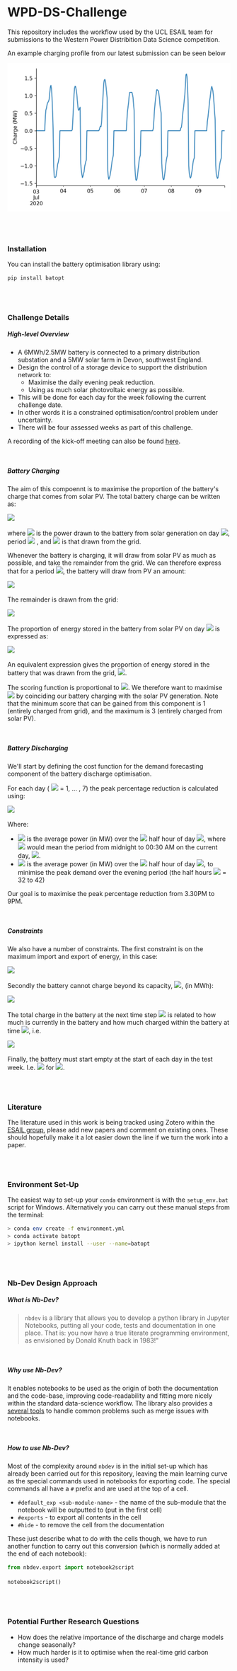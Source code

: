 # WPD-DS-Challenge

This repository includes the workflow used by the UCL ESAIL team for submissions to the Western Power Distribition Data Science competition.

An example charging profile from our latest submission can be seen below

![submission_timeseries](img/latest_submission.png)

<br>
<br>

### Installation

You can install the battery optimisation library using:

```bash
pip install batopt
```

<br>
<br>

### Challenge Details

##### High-level Overview

* A 6MWh/2.5MW battery is connected to a primary distribution substation and a 5MW
solar farm in Devon, southwest England.
* Design the control of a storage device to support the distribution network to:
    * Maximise the daily evening peak reduction.
    * Using as much solar photovoltaic energy as possible.
* This will be done for each day for the week following the current challenge date.
* In other words it is a constrained optimisation/control problem under uncertainty.
* There will be four assessed weeks as part of this challenge.

A recording of the kick-off meeting can also be found [here](https://www.youtube.com/watch?t=1&v=Tu1bLROBNbo&feature=youtu.be&ab_channel=EnergySystemsCatapult).

<br>

##### Battery Charging

The aim of this compoennt is to maximise the proportion of the battery's charge that comes from solar PV. The total battery charge can be written as:

<img src="https://render.githubusercontent.com/render/math?math=B_{d,k} = P_{d,k} %2B G_{d,k}">

where <img src="https://render.githubusercontent.com/render/math?math=P_{d,k}"> is the power drawn to the battery from solar generation on day <img src="https://render.githubusercontent.com/render/math?math=d">, period <img src="https://render.githubusercontent.com/render/math?math=k"> , and <img src="https://render.githubusercontent.com/render/math?math=G_{d,k}"> is that drawn from the grid. 

Whenever the battery is charging, it will draw from solar PV as much as possible, and take the remainder from the grid. We can therefore express that for a period <img src="https://render.githubusercontent.com/render/math?math=k">, the battery will draw from PV an amount:

<img src="https://render.githubusercontent.com/render/math?math=P_k = \min(B_k, P_k^{Total})"> 

The remainder is drawn from the grid: 

<img src="https://render.githubusercontent.com/render/math?math=G_k = P_k - B_k">

The proportion of energy stored in the battery from solar PV on day <img src="https://render.githubusercontent.com/render/math?math=d"> is expressed as: 

<img src="https://render.githubusercontent.com/render/math?math=p_{d,1} = \frac{\sum_{k=1}^31 P_{d,k}}{\sum_{k=1}^31 B_{d,k}}">

An equivalent expression gives the proportion of energy stored in the battery that was drawn from the grid, <img src="https://render.githubusercontent.com/render/math?math=p_{d,2}">.

The scoring function is proportional to <img src="https://render.githubusercontent.com/render/math?math=3p_{d,1} %2B p_{d,2}">. We therefore want to maximise <img src="https://render.githubusercontent.com/render/math?math=p_{d,1}"> by coinciding our battery charging with the solar PV generation. Note that the minimum score that can be gained from this component is 1 (entirely charged from grid), and the maximum is 3 (entirely charged from solar PV).

<br>

##### Battery Discharging

We'll start by defining the cost function for the demand forecasting component of the battery discharge optimisation.

For each day (
<img src="https://render.githubusercontent.com/render/math?math=d"> = 1, … , 7) the peak percentage reduction is calculated using:

<img src="https://render.githubusercontent.com/render/math?math=R_{d, peak} = 100\left(\frac{\max_{k\in\{32,...,42\}}\left(L_{d, k}\right) - \max_{k\in\{32,...,42\}}\left(L_{d, k}+B_{d, k}\right)}{\max_{k\in\{32,...,42\}}\left(L_{d, k}\right)}\right)">

Where:
* <img src="https://render.githubusercontent.com/render/math?math=L_{d, k}"> is the average power (in MW) over the <img src="https://render.githubusercontent.com/render/math?math=k^{th}"> half hour of day <img src="https://render.githubusercontent.com/render/math?math=d">, where <img src="https://render.githubusercontent.com/render/math?math=k = 1"> would mean the period from midnight to 00:30 AM on the current day,  <img src="https://render.githubusercontent.com/render/math?math=d">. 
* <img src="https://render.githubusercontent.com/render/math?math=B_{d, k}"> is the average power (in MW) over the <img src="https://render.githubusercontent.com/render/math?math=k^{th}"> half hour of day <img src="https://render.githubusercontent.com/render/math?math=d">, to minimise the peak demand over the evening period (the half hours <img src="https://render.githubusercontent.com/render/math?math=k"> = 32 to 42)

Our goal is to maximise the peak percentage reduction from 3.30PM to 9PM.

<br>

##### Constraints

We also have a number of constraints. The first constraint is on the maximum import and export of energy, in this case:

<img src="https://render.githubusercontent.com/render/math?math=-2.5MW = B_{min} \leq B_{d, k} \leq B_{max} = 2.5MW">

Secondly the battery cannot charge beyond its capacity, <img src="https://render.githubusercontent.com/render/math?math=C_{d, k}">, (in MWh):

<img src="https://render.githubusercontent.com/render/math?math=0 \leq C_{d, k} \leq C_{max} = 6MWh">

The total charge in the battery at the next time step <img src="https://render.githubusercontent.com/render/math?math=C_{d, k+1}"> is related to how much is currently in the battery and how much charged within the battery at time <img src="https://render.githubusercontent.com/render/math?math=k">, i.e.

<img src="https://render.githubusercontent.com/render/math?math=C_{d, k+1} = C_{d, k} + 0.5B_{d, k}">

Finally, the battery must start empty at the start of each day in the test week. I.e. <img src="https://render.githubusercontent.com/render/math?math=C_{d,1} = 0"> for <img src="https://render.githubusercontent.com/render/math?math=d = 1,...,7">.

<br>
<br>

### Literature

The literature used in this work is being tracked using Zotero within the [ESAIL group](https://www.zotero.org/groups/2739875/esail/library), please add new papers and comment on existing ones. These should hopefully make it a lot easier down the line if we turn the work into a paper.

<br>
<br>

### Environment Set-Up

The easiest way to set-up your `conda` environment is with the `setup_env.bat` script for Windows. Alternatively you can carry out these manual steps from the terminal:

```bash
> conda env create -f environment.yml
> conda activate batopt
> ipython kernel install --user --name=batopt
```


<br>
<br>

### Nb-Dev Design Approach

##### What is Nb-Dev?

> `nbdev` is a library that allows you to develop a python library in Jupyter Notebooks, putting all your code, tests and documentation in one place. That is: you now have a true literate programming environment, as envisioned by Donald Knuth back in 1983!"

<br>

##### Why use Nb-Dev?

It enables notebooks to be used as the origin of both the documentation and the code-base, improving code-readability and fitting more nicely within the standard data-science workflow. The library also provides a [several tools](https://nbdev.fast.ai/merge.html) to handle common problems such as merge issues with notebooks.

<br>

##### How to use Nb-Dev?

Most of the complexity around `nbdev` is in the initial set-up which has already been carried out for this repository, leaving the main learning curve as the special commands used in notebooks for exporting code. The special commands all have a `#` prefix and are used at the top of a cell.

* `#default_exp <sub-module-name>` - the name of the sub-module that the notebook will be outputted to (put in the first cell)
* `#exports` - to export all contents in the cell
* `#hide` - to remove the cell from the documentation

These just describe what to do with the cells though, we have to run another function to carry out this conversion (which is normally added at the end of each notebook):

```python
from nbdev.export import notebook2script
    
notebook2script()
```

<br>
<br>

### Potential Further Research Questions

* How does the relative importance of the discharge and charge models change seasonally?
* How much harder is it to optimise when the real-time grid carbon intensity is used?